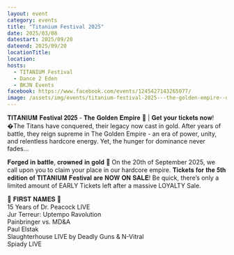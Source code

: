 ```yaml
---
layout: event
category: events
title: "Titanium Festival 2025"
date: 2025/03/08
datestart: 2025/09/20
dateend: 2025/09/20
locationTitle:
location:
hosts:
  - TITANIUM Festival
  - Dance 2 Eden
  - BKJN Events
facebook: https://www.facebook.com/events/1245427143265077/
image: /assets/img/events/titanium-festival-2025---the-golden-empire--official-.jpg
---
```


𝐓𝐈𝐓𝐀𝐍𝐈𝐔𝐌 𝐅𝐞𝐬𝐭𝐢𝐯𝐚𝐥 𝟐𝟎𝟐𝟓 - 𝐓𝐡𝐞 𝐆𝐨𝐥𝐝𝐞𝐧 𝐄𝐦𝐩𝐢𝐫𝐞 👑 | 𝐆𝐞𝐭 𝐲𝐨𝐮𝐫 𝐭𝐢𝐜𝐤𝐞𝐭𝐬 𝐧𝐨𝐰! �The Titans have conquered, their legacy now cast in gold. After years of battle, they reign supreme in The Golden Empire - an era of power, unity, and relentless hardcore energy. Yet, the hunger for dominance never fades…

𝐅𝐨𝐫𝐠𝐞𝐝 𝐢𝐧 𝐛𝐚𝐭𝐭𝐥𝐞, 𝐜𝐫𝐨𝐰𝐧𝐞𝐝 𝐢𝐧 𝐠𝐨𝐥𝐝 👑 On the 20th of September 2025, we call upon you to claim your place in our hardcore empire. 𝐓𝐢𝐜𝐤𝐞𝐭𝐬 𝐟𝐨𝐫 𝐭𝐡𝐞 𝟓𝐭𝐡 𝐞𝐝𝐢𝐭𝐢𝐨𝐧 𝐨𝐟 𝐓𝐈𝐓𝐀𝐍𝐈𝐔𝐌 𝐅𝐞𝐬𝐭𝐢𝐯𝐚𝐥 𝐚𝐫𝐞 𝐍𝐎𝐖 𝐎𝐍 𝐒𝐀𝐋𝐄! Be quick, there’s only a limited amount of EARLY Tickets left after a massive LOYALTY Sale.

👑 𝐅𝐈𝐑𝐒𝐓 𝐍𝐀𝐌𝐄𝐒 👑  
15 Years of Dr. Peacock LIVE  
Jur Terreur: Uptempo Ravolution  
Painbringer vs. MD&A  
Paul Elstak  
Slaughterhouse LIVE by Deadly Guns & N-Vitral  
Spiady LIVE
